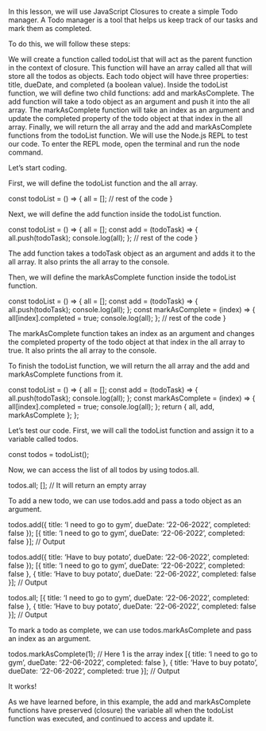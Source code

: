 In this lesson, we will use JavaScript Closures to create a simple Todo manager. A Todo manager is a tool that helps us keep track of our tasks and mark them as completed.

To do this, we will follow these steps:

We will create a function called todoList that will act as the parent function in the context of closure. This function will have an array called all that will store all the todos as objects. Each todo object will have three properties: title, dueDate, and completed (a boolean value).
Inside the todoList function, we will define two child functions: add and markAsComplete. The add function will take a todo object as an argument and push it into the all array. The markAsComplete function will take an index as an argument and update the completed property of the todo object at that index in the all array.
Finally, we will return the all array and the add and markAsComplete functions from the todoList function.
We will use the Node.js REPL to test our code. To enter the REPL mode, open the terminal and run the node command.

Let’s start coding.

First, we will define the todoList function and the all array.

const todoList = () => { all = []; // rest of the code }

Next, we will define the add function inside the todoList function.

const todoList = () => { all = []; const add = (todoTask) => { all.push(todoTask); console.log(all); }; // rest of the code }

The add function takes a todoTask object as an argument and adds it to the all array. It also prints the all array to the console.

Then, we will define the markAsComplete function inside the todoList function.

const todoList = () => { all = []; const add = (todoTask) => { all.push(todoTask); console.log(all); }; const markAsComplete = (index) => { all[index].completed = true; console.log(all); }; // rest of the code }

The markAsComplete function takes an index as an argument and changes the completed property of the todo object at that index in the all array to true. It also prints the all array to the console.

To finish the todoList function, we will return the all array and the add and markAsComplete functions from it.

const todoList = () => { all = []; const add = (todoTask) => { all.push(todoTask); console.log(all); }; const markAsComplete = (index) => { all[index].completed = true; console.log(all); }; return { all, add, markAsComplete }; };

Let’s test our code. First, we will call the todoList function and assign it to a variable called todos.

const todos = todoList();

Now, we can access the list of all todos by using todos.all.

todos.all; []; // It will return an empty array

To add a new todo, we can use todos.add and pass a todo object as an argument.

todos.add({ title: ‘I need to go to gym’, dueDate: ‘22-06-2022’, completed: false }); [{ title: ‘I need to go to gym’, dueDate: ‘22-06-2022’, completed: false }]; // Output

todos.add({ title: ‘Have to buy potato’, dueDate: ‘22-06-2022’, completed: false }); [{ title: ‘I need to go to gym’, dueDate: ‘22-06-2022’, completed: false }, { title: ‘Have to buy potato’, dueDate: ‘22-06-2022’, completed: false }]; // Output

todos.all; [{ title: ‘I need to go to gym’, dueDate: ‘22-06-2022’, completed: false }, { title: ‘Have to buy potato’, dueDate: ‘22-06-2022’, completed: false }]; // Output

To mark a todo as complete, we can use todos.markAsComplete and pass an index as an argument.

todos.markAsComplete(1); // Here 1 is the array index [{ title: ‘I need to go to gym’, dueDate: ‘22-06-2022’, completed: false }, { title: ‘Have to buy potato’, dueDate: ‘22-06-2022’, completed: true }]; // Output

It works!

As we have learned before, in this example, the add and markAsComplete functions have preserved (closure) the variable all when the todoList function was executed, and continued to access and update it.
